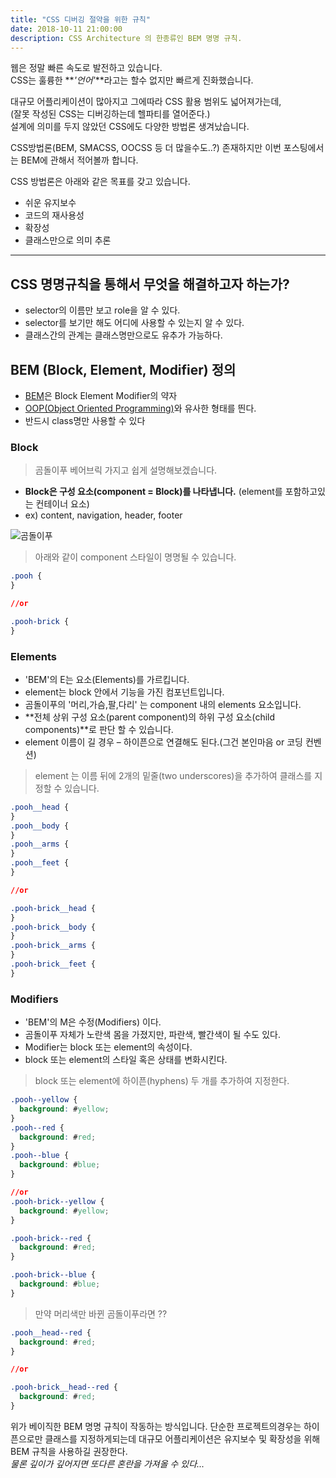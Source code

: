 ```yaml
---
title: "CSS 디버깅 절약을 위한 규칙"
date: 2018-10-11 21:00:00
description: CSS Architecture 의 한종류인 BEM 명명 규칙.
---
```


웹은 정말 빠른 속도로 발전하고 있습니다.  
CSS는 훌륭한 **_'언어'_**라고는 할수 없지만 빠르게 진화했습니다.

대규모 어플리케이션이 많아지고 그에따라 CSS 활용 범위도 넓어져가는데,  
(잘못 작성된 CSS는 디버깅하는데 헬파티를 열어준다.)  
설계에 의미를 두지 않았던 CSS에도 다양한 방법론 생겨났습니다.

CSS방법론(BEM, SMACSS, OOCSS 등 더 많을수도..?) 존재하지만
이번 포스팅에서는 BEM에 관해서 적어볼까 합니다.

CSS 방법론은 아래와 같은 목표를 갖고 있습니다.

- 쉬운 유지보수
- 코드의 재사용성
- 확장성
- 클래스만으로 의미 추론

---

## CSS 명명규칙을 통해서 무엇을 해결하고자 하는가?

- selector의 이름만 보고 role을 알 수 있다.
- selector를 보기만 해도 어디에 사용할 수 있는지 알 수 있다.
- 클래스간의 관계는 클래스명만으로도 유추가 가능하다.

## BEM (Block, Element, Modifier) 정의

- [BEM](http://getbem.com/)은 Block Element Modifier의 약자
- [OOP(Object Oriented Programming)](https://developer.mozilla.org/ko/docs/Learn/JavaScript/Objects/Object-oriented_JS)와 유사한 형태를 띈다.
- 반드시 class명만 사용할 수 있다

### Block

> 곰돌이푸 베어브릭 가지고 쉽게 설명해보겠습니다.

- **Block은 구성 요소(component = Block)를 나타냅니다.** (element를 포함하고있는 컨테이너 요소)
- ex) content, navigation, header, footer

![곰돌이푸](https://user-images.githubusercontent.com/35126809/52403067-311a0680-2b09-11e9-9ac5-eb0ae401ad98.jpg "곰돌이푸베어브릭")

> 아래와 같이 component 스타일이 명명될 수 있습니다.

```css
.pooh {
}

//or

.pooh-brick {
}
```

### Elements

- 'BEM'의 E는 요소(Elements)를 가르킵니다.
- element는 block 안에서 기능을 가진 컴포넌트입니다.
- 곰돌이푸의 '머리,가슴,팔,다리' 는 component 내의 elements 요소입니다.
- **전체 상위 구성 요소(parent component)의 하위 구성 요소(child components)**로 판단 할 수 있습니다.
- element 이름이 길 경우 – 하이픈으로 연결해도 된다.(그건 본인마음 or 코딩 컨벤션)

> element 는 이름 뒤에 2개의 밑줄(two underscores)을 추가하여 클래스를 지정할 수 있습니다.

```css
.pooh__head {
}
.pooh__body {
}
.pooh__arms {
}
.pooh__feet {
}

//or

.pooh-brick__head {
}
.pooh-brick__body {
}
.pooh-brick__arms {
}
.pooh-brick__feet {
}
```

### Modifiers

- 'BEM'의 M은 수정(Modifiers) 이다.
- 곰돌이푸 자체가 노란색 몸을 가졌지만, 파란색, 빨간색이 될 수도 있다.
- Modifier는 block 또는 element의 속성이다.
- block 또는 element의 스타일 혹은 상태를 변화시킨다.

> block 또는 element에 하이픈(hyphens) 두 개를 추가하여 지정한다.

```css
.pooh--yellow {
  background: #yellow;
}
.pooh--red {
  background: #red;
}
.pooh--blue {
  background: #blue;
}

//or
.pooh-brick--yellow {
  background: #yellow;
}

.pooh-brick--red {
  background: #red;
}

.pooh-brick--blue {
  background: #blue;
}
```

> 만약 머리색만 바뀐 곰돌이푸라면 ??

```css
.pooh__head--red {
  background: #red;
}

//or

.pooh-brick__head--red {
  background: #red;
}
```

위가 베이직한 BEM 명명 규칙이 작동하는 방식입니다.
단순한 프로젝트의경우는 하이픈으로만 클래스를 지정하게되는데 대규모 어플리케이션은
유지보수 및 확장성을 위해 BEM 규칙을 사용하길 권장한다.  
_물론 깊이가 깊어지면 또다른 혼란을 가져올 수 있다..._
